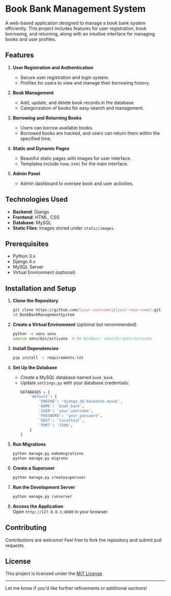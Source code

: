 # Book Bank Management System  

A web-based application designed to manage a book bank system efficiently. This project includes features for user registration, book borrowing, and returning, along with an intuitive interface for managing books and user profiles.

## Features  

1. **User Registration and Authentication**  
   - Secure user registration and login system.  
   - Profiles for users to view and manage their borrowing history.  

2. **Book Management**  
   - Add, update, and delete book records in the database.  
   - Categorization of books for easy search and management.  

3. **Borrowing and Returning Books**  
   - Users can borrow available books.  
   - Borrowed books are tracked, and users can return them within the specified time.  

4. **Static and Dynamic Pages**  
   - Beautiful static pages with images for user interface.  
   - Templates include `home.html` for the main interface.  

5. **Admin Panel**  
   - Admin dashboard to oversee book and user activities.  

## Technologies Used  

- **Backend**: Django  
- **Frontend**: HTML, CSS  
- **Database**: MySQL  
- **Static Files**: Images stored under `static/images`.  

## Prerequisites  

- Python 3.x  
- Django 4.x  
- MySQL Server  
- Virtual Environment (optional)  

## Installation and Setup  

1. **Clone the Repository**  
   ```bash  
   git clone https://github.com/[your-username]/[your-repo-name].git  
   cd BookBankManagementSystem  
   ```  

2. **Create a Virtual Environment** (optional but recommended)  
   ```bash  
   python -m venv venv  
   source venv/bin/activate  # On Windows: venv\Scripts\activate  
   ```  

3. **Install Dependencies**  
   ```bash  
   pip install -r requirements.txt  
   ```  

4. **Set Up the Database**  
   - Create a MySQL database named `book_bank`.  
   - Update `settings.py` with your database credentials:  
     ```python  
     DATABASES = {  
         'default': {  
             'ENGINE': 'django.db.backends.mysql',  
             'NAME': 'book_bank',  
             'USER': 'your_username',  
             'PASSWORD': 'your_password',  
             'HOST': 'localhost',  
             'PORT': '3306',  
         }  
     }  
     ```  

5. **Run Migrations**  
   ```bash  
   python manage.py makemigrations  
   python manage.py migrate  
   ```  

6. **Create a Superuser**  
   ```bash  
   python manage.py createsuperuser  
   ```  

7. **Run the Development Server**  
   ```bash  
   python manage.py runserver  
   ```  

8. **Access the Application**  
   Open `http://127.0.0.1:8000` in your browser.  

## Contributing  

Contributions are welcome! Feel free to fork the repository and submit pull requests.  

## License  

This project is licensed under the [MIT License](LICENSE).  

---

Let me know if you'd like further refinements or additional sections!
